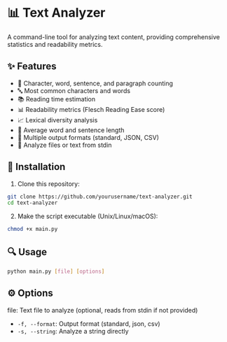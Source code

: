 # 📊 Text Analyzer

A command-line tool for analyzing text content, providing comprehensive statistics and readability metrics.

## ✨ Features

- 📝 Character, word, sentence, and paragraph counting
- 🔤 Most common characters and words
- 📚 Reading time estimation
- 📊 Readability metrics (Flesch Reading Ease score)
- 📈 Lexical diversity analysis
- 🔢 Average word and sentence length
- 📄 Multiple output formats (standard, JSON, CSV)
- 💾 Analyze files or text from stdin

## 🚀 Installation

1. Clone this repository:
```bash
git clone https://github.com/yourusername/text-analyzer.git
cd text-analyzer
```

2. Make the script executable (Unix/Linux/macOS):
```bash
chmod +x main.py
```

## 🔍 Usage

```bash
python main.py [file] [options]
```

## ⚙️ Options

file: Text file to analyze (optional, reads from stdin if not provided)
- `-f, --format`: Output format (standard, json, csv)
- `-s, --string`: Analyze a string directly

